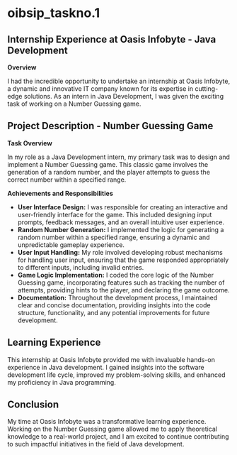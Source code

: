 <!DOCTYPE html>
<html lang="en">

<body>

<h1>oibsip_taskno.1</h1>

<h2>Internship Experience at Oasis Infobyte - Java Development</h2>

<p><strong>Overview</strong></p>
<p>I had the incredible opportunity to undertake an internship at Oasis Infobyte, a dynamic and innovative IT company known for its expertise in cutting-edge solutions. As an intern in Java Development, I was given the exciting task of working on a Number Guessing game.</p>

<h2>Project Description - Number Guessing Game</h2>

<p><strong>Task Overview</strong></p>
<p>In my role as a Java Development intern, my primary task was to design and implement a Number Guessing game. This classic game involves the generation of a random number, and the player attempts to guess the correct number within a specified range.</p>

<p><strong>Achievements and Responsibilities</strong></p>
<ul>
    <li><strong>User Interface Design:</strong> I was responsible for creating an interactive and user-friendly interface for the game. This included designing input prompts, feedback messages, and an overall intuitive user experience.</li>
    <li><strong>Random Number Generation:</strong> I implemented the logic for generating a random number within a specified range, ensuring a dynamic and unpredictable gameplay experience.</li>
    <li><strong>User Input Handling:</strong> My role involved developing robust mechanisms for handling user input, ensuring that the game responded appropriately to different inputs, including invalid entries.</li>
    <li><strong>Game Logic Implementation:</strong> I coded the core logic of the Number Guessing game, incorporating features such as tracking the number of attempts, providing hints to the player, and declaring the game outcome.</li>
    <li><strong>Documentation:</strong> Throughout the development process, I maintained clear and concise documentation, providing insights into the code structure, functionality, and any potential improvements for future development.</li>
</ul>

<h2>Learning Experience</h2>

<p>This internship at Oasis Infobyte provided me with invaluable hands-on experience in Java development. I gained insights into the software development life cycle, improved my problem-solving skills, and enhanced my proficiency in Java programming.</p>

<h2>Conclusion</h2>

<p>My time at Oasis Infobyte was a transformative learning experience. Working on the Number Guessing game allowed me to apply theoretical knowledge to a real-world project, and I am excited to continue contributing to such impactful initiatives in the field of Java development.</p>

</body>
</html>
